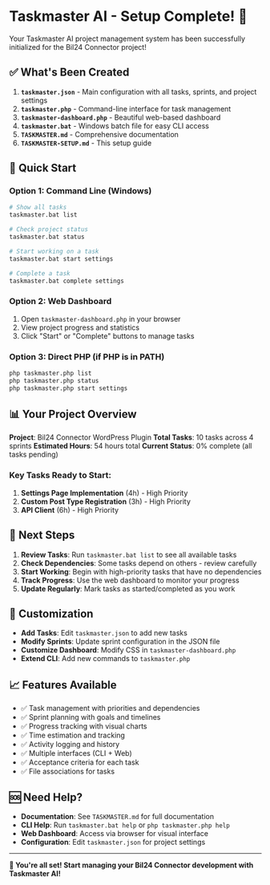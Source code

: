 # Taskmaster AI - Setup Complete! 🎉

Your Taskmaster AI project management system has been successfully initialized for the Bil24 Connector project!

## ✅ What's Been Created

1. **`taskmaster.json`** - Main configuration with all tasks, sprints, and project settings
2. **`taskmaster.php`** - Command-line interface for task management
3. **`taskmaster-dashboard.php`** - Beautiful web-based dashboard
4. **`taskmaster.bat`** - Windows batch file for easy CLI access
5. **`TASKMASTER.md`** - Comprehensive documentation
6. **`TASKMASTER-SETUP.md`** - This setup guide

## 🚀 Quick Start

### Option 1: Command Line (Windows)
```bash
# Show all tasks
taskmaster.bat list

# Check project status
taskmaster.bat status

# Start working on a task
taskmaster.bat start settings

# Complete a task
taskmaster.bat complete settings
```

### Option 2: Web Dashboard
1. Open `taskmaster-dashboard.php` in your browser
2. View project progress and statistics
3. Click "Start" or "Complete" buttons to manage tasks

### Option 3: Direct PHP (if PHP is in PATH)
```bash
php taskmaster.php list
php taskmaster.php status
php taskmaster.php start settings
```

## 📊 Your Project Overview

**Project**: Bil24 Connector WordPress Plugin
**Total Tasks**: 10 tasks across 4 sprints
**Estimated Hours**: 54 hours total
**Current Status**: 0% complete (all tasks pending)

### Key Tasks Ready to Start:
1. **Settings Page Implementation** (4h) - High Priority
2. **Custom Post Type Registration** (3h) - High Priority  
3. **API Client** (6h) - High Priority

## 🎯 Next Steps

1. **Review Tasks**: Run `taskmaster.bat list` to see all available tasks
2. **Check Dependencies**: Some tasks depend on others - review carefully
3. **Start Working**: Begin with high-priority tasks that have no dependencies
4. **Track Progress**: Use the web dashboard to monitor your progress
5. **Update Regularly**: Mark tasks as started/completed as you work

## 🔧 Customization

- **Add Tasks**: Edit `taskmaster.json` to add new tasks
- **Modify Sprints**: Update sprint configuration in the JSON file
- **Customize Dashboard**: Modify CSS in `taskmaster-dashboard.php`
- **Extend CLI**: Add new commands to `taskmaster.php`

## 📈 Features Available

- ✅ Task management with priorities and dependencies
- ✅ Sprint planning with goals and timelines
- ✅ Progress tracking with visual charts
- ✅ Time estimation and tracking
- ✅ Activity logging and history
- ✅ Multiple interfaces (CLI + Web)
- ✅ Acceptance criteria for each task
- ✅ File associations for tasks

## 🆘 Need Help?

- **Documentation**: See `TASKMASTER.md` for full documentation
- **CLI Help**: Run `taskmaster.bat help` or `php taskmaster.php help`
- **Web Dashboard**: Access via browser for visual interface
- **Configuration**: Edit `taskmaster.json` for project settings

---

**🎉 You're all set! Start managing your Bil24 Connector development with Taskmaster AI!** 